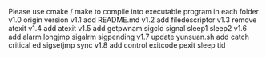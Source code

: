 Please use cmake / make to compile into executable program in each folder
v1.0 origin version
v1.1 add README.md
v1.2 add filedescriptor
v1.3 remove atexit
v1.4 add atexit
v1.5 add getpwnam sigcld signal sleep1 sleep2
v1.6 add alarm longjmp sigalrm sigpending
v1.7 update yunsuan.sh add catch critical ed sigsetjmp sync
v1.8 add control exitcode pexit sleep tid
